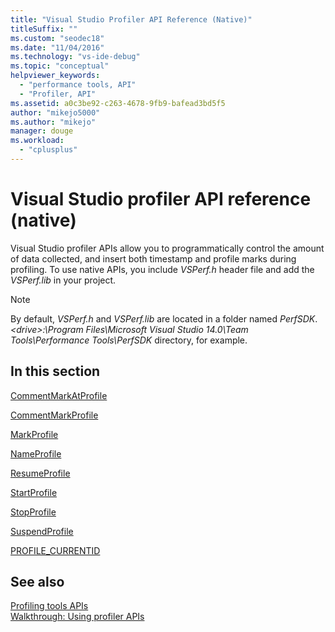 ```yaml
---
title: "Visual Studio Profiler API Reference (Native)"
titleSuffix: ""
ms.custom: "seodec18"
ms.date: "11/04/2016"
ms.technology: "vs-ide-debug"
ms.topic: "conceptual"
helpviewer_keywords: 
  - "performance tools, API"
  - "Profiler, API"
ms.assetid: a0c3be92-c263-4678-9fb9-bafead3bd5f5
author: "mikejo5000"
ms.author: "mikejo"
manager: douge
ms.workload: 
  - "cplusplus"
---
```

# Visual Studio profiler API reference (native)
Visual Studio profiler APIs allow you to programmatically control the amount of data collected, and insert both timestamp and profile marks during profiling. To use native APIs, you include *VSPerf.h* header file and add the *VSPerf.lib* in your project.  
  
> [!NOTE]
>  By default, *VSPerf.h* and *VSPerf.lib* are located in a folder named *PerfSDK*. *\<drive>:\Program Files\Microsoft Visual Studio 14.0\Team Tools\Performance Tools\PerfSDK* directory, for example.  
  
## In this section  
 [CommentMarkAtProfile](../profiling/commentmarkatprofile.md)  
  
 [CommentMarkProfile](../profiling/commentmarkprofile.md)  
  
 [MarkProfile](../profiling/markprofile.md)  
  
 [NameProfile](../profiling/nameprofile.md)  
  
 [ResumeProfile](../profiling/resumeprofile.md)  
  
 [StartProfile](../profiling/startprofile.md)  
  
 [StopProfile](../profiling/stopprofile.md)  
  
 [SuspendProfile](../profiling/suspendprofile.md)  
  
 [PROFILE_CURRENTID](../profiling/profile-currentid.md)  
  
## See also  
 [Profiling tools APIs](../profiling/profiling-tools-apis.md)   
 [Walkthrough: Using profiler APIs](../profiling/walkthrough-using-profiler-apis.md)
